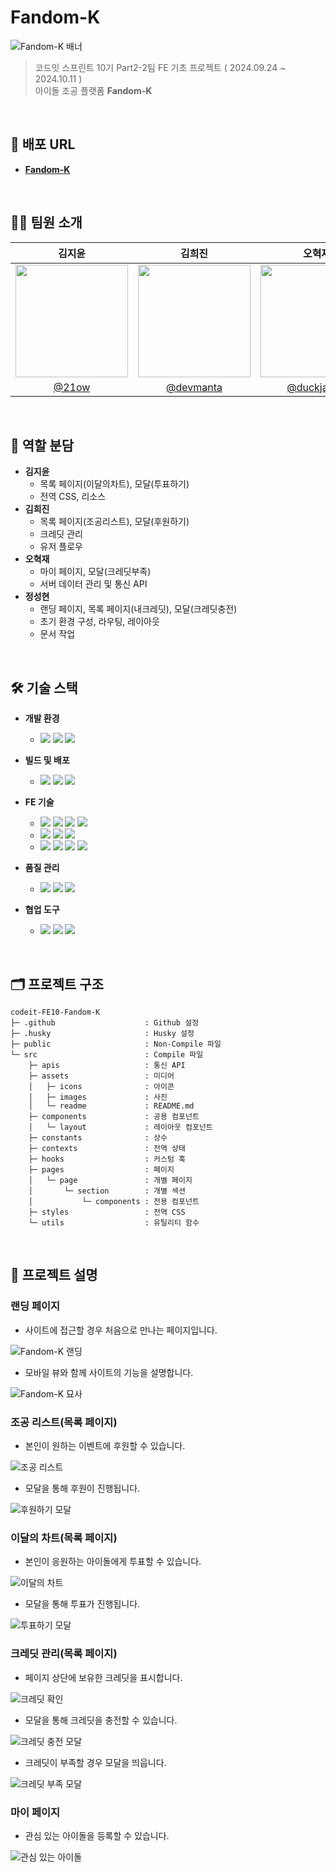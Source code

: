 # Fandom-K

<img src="./src/assets/readme/배너.png" alt="Fandom-K 배너"/>

> 코드잇 스프린트 10기 Part2-2팀 FE 기초 프로젝트 ( 2024.09.24 ~ 2024.10.11 )<br />
> 아이돌 조공 플랫폼 **Fandom-K**

<br />

## 🔗 배포 URL

- [**Fandom-K**](https://codeit-fe10-fandom-k.vercel.app/)

<br />

## 👩‍💻 팀원 소개

<div align="center">

|                                  김지윤                                   |                                  김희진                                  |                                  오혁재                                   |                               정성현(팀장)                               |
| :-----------------------------------------------------------------------: | :----------------------------------------------------------------------: | :-----------------------------------------------------------------------: | :----------------------------------------------------------------------: |
| <img src="https://avatars.githubusercontent.com/u/174712986" width="180"> | <img src="https://avatars.githubusercontent.com/u/77238424" width="180"> | <img src="https://avatars.githubusercontent.com/u/176660375" width="180"> | <img src="https://avatars.githubusercontent.com/u/81379968" width="180"> |
|                     [@21ow](https://github.com/21ow)                      |                 [@devmanta](https://github.com/devmanta)                 |                [@duckjae12](https://github.com/duckjae12)                 |                  [@jsh1147](https://github.com/jsh1147)                  |

</div>

<br />

## 🤝 역할 분담

- **김지윤**
  - 목록 페이지(이달의차트), 모달(투표하기)
  - 전역 CSS, 리소스
- **김희진**
  - 목록 페이지(조공리스트), 모달(후원하기)
  - 크레딧 관리
  - 유저 플로우
- **오혁재**
  - 마이 페이지, 모달(크레딧부족)
  - 서버 데이터 관리 및 통신 API
- **정성현**
  - 랜딩 페이지, 목록 페이지(내크레딧), 모달(크레딧충전)
  - 초기 환경 구성, 라우팅, 레이아웃
  - 문서 작업

<br />

## 🛠 기술 스택

- **개발 환경**

  - <img src="https://img.shields.io/badge/vscode-007ACC"/> <img src="https://img.shields.io/badge/git-F05032?logo=git&logoColor=white"/> <img src="https://img.shields.io/badge/github-181717?logo=github"/>

- **빌드 및 배포**

  - <img src="https://img.shields.io/badge/npm-CB3837?logo=npm"/> <img src="https://img.shields.io/badge/vite-7B64FF?logo=vite&logoColor=FFCC25"/> <img src="https://img.shields.io/badge/vercel-000000?logo=vercel"/>

- **FE 기술**

  - <img src="https://img.shields.io/badge/html-FF6F00?logo=html5&logoColor=white"/> <img src="https://img.shields.io/badge/css-0051FF?logo=css3"/> <img src="https://img.shields.io/badge/javascript-F7DF1E?logo=javascript&logoColor=black"/> <img src="https://img.shields.io/badge/react-91E3FF?logo=react&logoColor=087EA4"/>
  - <img src="https://img.shields.io/badge/css_modules-ffffff?logo=cssmodules&logoColor=000000"/> <img src="https://img.shields.io/badge/classnames-000000"/> <img src="https://img.shields.io/badge/react_router-CA4245?logo=reactrouter&logoColor=white"/>
  - <img src="https://img.shields.io/badge/framer_motion-000000?logo=framer"/> <img src="https://img.shields.io/badge/react_modal-91E3FF?logo=react&logoColor=087EA4"/> <img src="https://img.shields.io/badge/react_slick-2e8555"/> <img src="https://img.shields.io/badge/react_toastify-dddddd"/>

- **품질 관리**

  - <img src="https://img.shields.io/badge/prettier-2A3571?logo=prettier&logoColor=C4FFFD"/> <img src="https://img.shields.io/badge/eslint-4B32C3?logo=eslint&logoColor=white"/> <img src="https://img.shields.io/badge/husky-8E2F00"/>

- **협업 도구**

  - <img src="https://img.shields.io/badge/discord-5865F2?logo=discord&logoColor=white"/> <img src="https://img.shields.io/badge/notion-000000?logo=notion&logoColor=white"/> <img src="https://img.shields.io/badge/figma-000000?logo=figma&logoColor=FF5C3B"/>

<br />

## 🗂️ 프로젝트 구조

```
codeit-FE10-Fandom-K
├─ .github                    : Github 설정
├─ .husky                     : Husky 설정
├─ public                     : Non-Compile 파일
└─ src                        : Compile 파일
    ├─ apis                   : 통신 API
    ├─ assets                 : 미디어
    │   ├─ icons              : 아이콘
    │   ├─ images             : 사진
    │   └─ readme             : README.md
    ├─ components             : 공용 컴포넌트
    │   └─ layout             : 레이아웃 컴포넌트
    ├─ constants              : 상수
    ├─ contexts               : 전역 상태
    ├─ hooks                  : 커스텀 훅
    ├─ pages                  : 페이지
    │   └─ page               : 개별 페이지
    │       └─ section        : 개별 섹션
    │           └─ components : 전용 컴포넌트
    ├─ styles                 : 전역 CSS
    └─ utils                  : 유틸리티 함수
```

<br />

## 📌 프로젝트 설명

### 랜딩 페이지

- 사이트에 접근할 경우 처음으로 만나는 페이지입니다.

<img src="./src/assets/readme/랜딩페이지1.png" alt="Fandom-K 랜딩"/>

<br />

- 모바일 뷰와 함께 사이트의 기능을 설명합니다.

<img src="./src/assets/readme/랜딩페이지2.png" alt="Fandom-K 묘사"/>

<br />

### 조공 리스트(목록 페이지)

- 본인이 원하는 이벤트에 후원할 수 있습니다.

<img src="./src/assets/readme/조공리스트1.png" alt="조공 리스트"/>

<br />

- 모달을 통해 후원이 진행됩니다.

<img src="./src/assets/readme/조공리스트2.png" alt="후원하기 모달"/>

<br />

### 이달의 차트(목록 페이지)

- 본인이 응원하는 아이돌에게 투표할 수 있습니다.

<img src="./src/assets/readme/이달의차트1.png" alt="이달의 차트"/>

<br />

- 모달을 통해 투표가 진행됩니다.

<img src="./src/assets/readme/이달의차트2.png" alt="투표하기 모달"/>

<br />

### 크레딧 관리(목록 페이지)

- 페이지 상단에 보유한 크레딧을 표시합니다.

<img src="./src/assets/readme/크레딧관리1.png" alt="크레딧 확인"/>

<br />

- 모달을 통해 크레딧을 충전할 수 있습니다.

<img src="./src/assets/readme/크레딧관리2.png" alt="크레딧 충전 모달"/>

<br />

- 크레딧이 부족할 경우 모달을 띄웁니다.

<img src="./src/assets/readme/크레딧관리3.png" alt="크레딧 부족 모달"/>

<br />

### 마이 페이지

- 관심 있는 아이돌을 등록할 수 있습니다.

<img src="./src/assets/readme/마이페이지.png" alt="관심 있는 아이돌"/>
